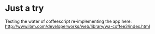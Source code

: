 Just a try
==========

Testing the water of coffeescript re-implementing the app 
here: http://www.ibm.com/developerworks/web/library/wa-coffee3/index.html
